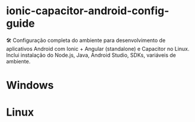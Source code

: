 # ionic-capacitor-android-config-guide
🛠️ Configuração completa do ambiente para desenvolvimento de aplicativos Android com Ionic + Angular (standalone) e Capacitor no Linux. Inclui instalação do Node.js, Java, Android Studio, SDKs, variáveis de ambiente.


# Windows


# Linux
